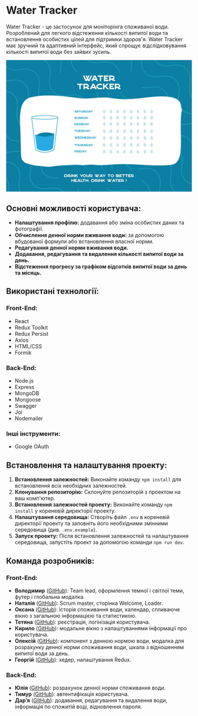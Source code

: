 # Water Tracker

Water Tracker - це застосунок для моніторінга споживаної води. Розроблений для
легкого відстеження кількості випитої води та встановлення особистих цілей для
підтримки здоров'я. Water Tracker має зручний та адаптивний інтерфейс, який
спрощує відслідковування кількості випитої води без зайвих зусиль.

![Water Tracker](public/printable-water-tracker-for-week-or-month-water-tracker-balance-calendar-printable-a4-template-7-days-of-hydration-challenge-drinking-enough-water-concept-free-ve.jpg)

## Основні можливості користувача:

- **Налаштування профілю:** додавання або зміна особистих даних та фотографії.
- **Обчислення денної норми вживання води:** за допомогою вбудованої формули або
  встановлення власної норми.
- **Редагування денної норми вживання води.**
- **Додавання, редагування та видалення кількості випитої води за день.**
- **Відстеження прогресу за графіком відсотків випитої води за день та місяць.**

## Використані технології:

### Front-End:

- React
- Redux Toolkit
- Redux Persist
- Axios
- HTML/CSS
- Formik

### Back-End:

- Node.js
- Express
- MongoDB
- Mongoose
- Swagger
- Joi
- Nodemailer

### Інші інструменти:

- Google OAuth

## Встановлення та налаштування проекту:

1. **Встановлення залежностей:** Виконайте команду `npm install` для
   встановлення всіх необхідних залежностей.
2. **Клонування репозиторію:** Склонуйте репозиторій з проектом на ваш
   комп'ютер.
3. **Встановлення залежностей проекту:** Виконайте команду `npm install` у
   кореневій директорії проекту.
4. **Налаштування середовища:** Створіть файл `.env` в кореневій директорії
   проекту та заповніть його необхідними змінними середовища (див.
   `.env.example`).
5. **Запуск проекту:** Після встановлення залежностей та налаштування
   середовища, запустіть проект за допомогою команди `npm run dev`.

## Команда розробників:

### Front-End:

- **Володимир** ([GitHub](https://github.com/bendelvolodymyr)): Team lead,
  оформлення темної і світлої теми, футер і глобальна модалка.
- **Наталія** ([GitHub](https://github.com/NataFilina)): Scrum master, сторінка
  Welcome, Loader.
- **Оксана** ([GitHub](https://github.com/OksanaLesjuk)): історія споживання
  води, календар, спливаюче вікно з загальною інформацією та статистикою.
- **Тетяна** ([GitHub](https://github.com/Tania66)): реєстрація, логінізація
  користувача.
- **Кирило** ([GitHub](https://github.com/kyrylomatkash)): модальне вікно з
  налаштуваннями інформації про користувача.
- **Олексій** ([GitHub](https://github.com/irokez34)): компонент з денною нормою
  води, модалка для розрахунку денної норми споживання води, шкала з відношенням
  випитої води за день.
- **Георгій** ([GitHub](https://github.com/GeorgiySergeev)): хедер, налаштування
  Redux.

### Back-End:

- **Юлія** ([GitHub](https://github.com/turasova)): розрахунок денної норми
  споживання води.
- **Тимур** ([GitHub](https://github.com/AQR88)): автентифікація користувача.
- **Дар’я** ([GitHub](https://github.com/KorolenkoDaria)): додавання,
  редагування та видалення води, інформація по спожитій воді, відновлення
  пароля.
